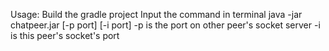 Usage:
Build the gradle project
Input the command in terminal
java -jar chatpeer.jar [-p port] [-i port]
-p is the port on other peer's socket server
-i is this peer's socket's port